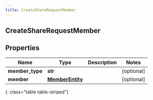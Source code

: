 ```yaml
---
title: CreateShareRequestMember
---
```

## CreateShareRequestMember

## Properties

|Name | Type | Description | Notes|
|------------ | ------------- | ------------- | -------------|
| **member_type** | **str** |  | [optional] |
| **member** | [**MemberEntity**](MemberEntity.html) |  | [optional] |
{: class="table table-striped"}


